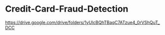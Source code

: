 # Credit-Card-Fraud-Detection

https://drive.google.com/drive/folders/1yUlcBQhTBaqC7ATzue4_0rVShQuT_DCC

